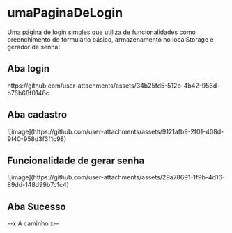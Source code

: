 # umaPaginaDeLogin
Uma página de login simples que utiliza de funcionalidades como preenchimento de formulário básico, armazenamento no localStorage e gerador de senha!

<h2> Aba login </h2>
https://github.com/user-attachments/assets/34b25fd5-512b-4b42-956d-b76b68f0146c

<h2> Aba cadastro </h2>
![image](https://github.com/user-attachments/assets/9121afb9-2f01-408d-9f40-958d3f3f1c98)

<h2> Funcionalidade de gerar senha </h2>
![image](https://github.com/user-attachments/assets/29a78691-1f9b-4d16-89dd-148d99b7c1c4)

<h2> Aba Sucesso </h2>
--x A caminho x--
